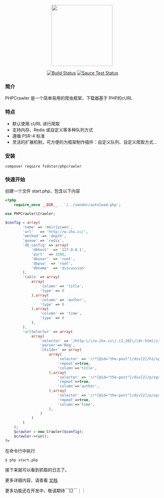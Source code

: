 <p align="center"><a href="https://github.com/fsdstar/PHPCrawler" target="_blank"><img width="200"src="http://www.fsdstar.com/images/myicon.jpg"></a></p>

 <p align="center">
  <a href="#"><img src="https://img.shields.io/badge/license-MIT-4EB1BA.svg?style=flat-square" alt="Build Status"></a>
  <a href="#"><img src="https://img.shields.io/badge/version-1.0.1-red.svg?style=flat-square" alt="Sauce Test Status"></a>
</p>

### 简介

PHPCrawler 是一个简单易用的爬虫框架，下载器基于 PHP的cURL


### 特点
[//]: # (支持自定义URI过滤)
[//]: # (支持广度优先和深度优先两种爬取方式)
[//]: # (支持分布式)
[//]: # (爬取网页分为多步，每步均支持自定义动作（如添加代理、修改 user-agent 等）)
[//]: # (支持守护进程与普通两种模式（守护进程模式只支持 Linux 服务器）)
- 默认使用 cURL 进行爬取
- 支持内存、Redis 或自定义等多种队列方式
- 遵循 PSR-4 标准
- 灵活的扩展机制，可方便的为框架制作插件：自定义队列、自定义爬取方式...

### 安装

```
composer require fsdstar/phpcrawler
```

### 快速开始

创建一个文件 start.php，包含以下内容

``` php
<?php
	require_once __DIR__ . '/../vendor/autoload.php';

use PHPCrawler\Crawler;

$config = array(
		'name' => 'meiriyiwen',
		'url'	=> 'http://w.ihx.cc/',
		'method' => 'depth',
		'queue' => 'redis',
		'db_config' => array(
	        'dbhost'  => '127.0.0.1',
		    'port'  => 3306,
		    'dbuser'  => 'root',
		    'dbpsw'  => 'root',
		    'dbname'  => 'discussion'
	    ),
		'table' => array(
			array(
				'column' => 'title', 
				'type' => 0
			),array(
				'column' => 'author', 
				'type' => 0
			),array(
				'column' => 'time', 
				'type' => 0
			),
		),
		'urlSelector' => array(
			array(
				'selector' => '/http:\/\/w.ihx.cc\/.{1,20}\/\d+.html/ism',
				'parser'=>'Reg',
				'childer' => array(
					array(
						'selector' => '//*[@id="the-post"]/div[2]/h1/span',
						'repeat'=>true,
						'column'=>'title',
					),array(
						'selector' => '//*[@id="the-post"]/div[2]/p/span[1]/a',
						'repeat'=>true,
						'column'=>'author',
					),array(
						'selector' => '//*[@id="the-post"]/div[2]/p/span[3]/text()',
						'repeat'=>true,
						'column'=>'time',
					),
				)
			)
		)
	);
	$crawler = new Crawler($config);
	$crawler->run();
?>
```
在命令行中执行
```
$ php start.php
```
接下来就可以看到抓取的日志了。


更多详细内容，请查看 [文档](http://doc.fsdstar.com)  

更多功能还在开发中，敬请期待￣□￣｜｜
